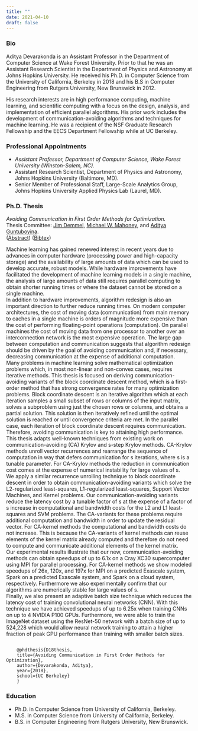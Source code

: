 ```yaml
---
title: ""
date: 2021-04-10
draft: false
---
```

### Bio
Aditya Devarakonda is an Assistant Professor in the Department of Computer Science at Wake Forest University. Prior to that he was an Assistant Research Scientist in the Department of Physics and Astronomy at Johns Hopkins University. He received his Ph.D. in Computer Science from the University of California, Berkeley in 2018 and his B.S in Computer Engineering from Rutgers University, New Brunswick in 2012.

His research interests are in high performance computing, machine learning, and scientific computing with a focus on the design, analysis, and implementation of efficient parallel algorithms. His prior work includes the development of communication-avoiding algorithms and techniques for machine learning. He was a recipient of the NSF Graduate Research Fellowship and the EECS Department Fellowship while at UC Berkeley.

### Professional Appointments
- *Assistant Professor, Department of Computer Science, Wake Forest University (Winston-Salem, NC).*
- Assistant Research Scientist, Department of Physics and Astronomy, Johns Hopkins University (Baltimore, MD).
- Senior Member of Professional Staff, Large-Scale Analytics Group, Johns Hopkins University Applied Physics Lab (Laurel, MD).

### Ph.D. Thesis
*Avoiding Communication in First Order Methods for Optimization.*  
Thesis Committee: <a href="https://people.eecs.berkeley.edu/~demmel/" target="_blank">Jim Demmel</a>, <a href="https://www.stat.berkeley.edu/~mmahoney/" target="_blank">Michael W. Mahoney</a>, and <a href="https://www.stat.berkeley.edu/~aditya" target="_blank">Aditya Guntuboyina</a>.  
(<a href="javascript:toggleBlock('D18-abstract')">Abstract</a>) (<a href="javascript:toggleBlock('D18-bibtex')">Bibtex</a>)
<p class="hide-content" id="D18-abstract">Machine learning has gained renewed interest in recent years due to advances in computer hardware (processing power and high-capacity storage) and the availability of large amounts of data which can be used to develop accurate, robust models. While hardware improvements have facilitated the development of machine learning models in a single machine, the analysis of large amounts of data still requires parallel computing to obtain shorter running times or where the dataset cannot be stored on a single machine.<br>
In addition to hardware improvements, algorithm redesign is also an important direction to further reduce running times. On modern computer architectures, the cost of moving data (communication) from main memory to caches in a single machine is orders of magnitude more expensive than the cost of performing floating-point operations (computation). On parallel machines the cost of moving data from one processor to another over an interconnection network is the most expensive operation. The large gap between computation and communication suggests that algorithm redesign should be driven by the goal of avoiding communication and, if necessary, decreasing communication at the expense of additional computation.<br>
Many problems in machine learning solve mathematical optimization problems which, in most non-linear and non-convex cases, requires iterative methods. This thesis is focused on deriving communication-avoiding variants of the block coordinate descent method, which is a first-order method that has strong convergence rates for many optimization problems. Block coordinate descent is an iterative algorithm which at each iteration samples a small subset of rows or columns of the input matrix, solves a subproblem using just the chosen rows or columns, and obtains a partial solution. This solution is then iteratively refined until the optimal solution is reached or until convergence criteria are met. In the parallel case, each iteration of block coordinate descent requires communication. Therefore, avoiding communication is key to attaining high performance.<br>
This thesis adapts well-known techniques from existing work on communication-avoiding (CA) Krylov and s-step Krylov methods. CA-Krylov methods unroll vector recurrences and rearrange the sequence of computation in way that defers communication for s iterations, where s is a tunable parameter. For CA-Krylov methods the reduction in communication cost comes at the expense of numerical instability for large values of s.<br>
We apply a similar recurrence unrolling technique to block coordinate descent in order to obtain communication-avoiding variants which solve the L2-regularized least-squares, L1-regularized least-squares, Support Vector Machines, and Kernel problems. Our communication-avoiding variants reduce the latency cost by a tunable factor of s at the expense of a factor of s increase in computational and bandwidth costs for the L2 and L1 least-squares and SVM problems. The CA-variants for these problems require additional computation and bandwidth in order to update the residual vector. For CA-kernel methods the computational and bandwidth costs do not increase. This is because the CA-variants of kernel methods can reuse elements of the kernel matrix already computed and therefore do not need to compute and communicate additional elements of the kernel matrix.<br>
Our experimental results illustrate that our new, communication-avoiding methods can obtain speedups of up to 6.1x on a Cray XC30 supercomputer using MPI for parallel processing. For CA-kernel methods we show modeled speedups of 26x, 120x, and 197x for MPI on a predicted Exascale system, Spark on a predicted Exascale system, and Spark on a cloud system, respectively. Furthermore we also experimentally confirm that our algorithms are numerically stable for large values of s.<br>
Finally, we also present an adaptive batch size technique which reduces the latency cost of training convolutional neural networks (CNN). With this technique we have achieved speedups of up to 6.25x when training CNNs on up to 4 NVIDIA P100 GPUs. Furthermore, we were able to train the ImageNet dataset using the ResNet-50 network with a batch size of up to 524,228 which would allow neural network training to attain a higher fraction of peak GPU performance than training with smaller batch sizes.</p>
<pre class="hide-content" id="D18-bibtex"><code>
    @phdthesis{D18thesis,
    title={Avoiding Communication in First Order Methods for Optimization},
    author={Devarakonda, Aditya},
    year={2018},
    school={UC Berkeley}
    }
</code></pre>

### Education
- Ph.D. in Computer Science from University of California, Berkeley.
- M.S. in Computer Science from University of California, Berkeley.
- B.S. in Computer Engineering from Rutgers University, New Brunswick.